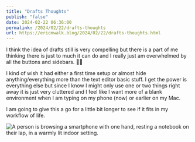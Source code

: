 ```yaml
---
title: "Drafts Thoughts"
publish: "false"
date: 2024-02-22 06:36:00
permalink: /2024/02/22/drafts-thoughts
url: https://ericmwalk.blog/2024/02/22/drafts-thoughts.html
---
```


I think the idea of drafts still is very compelling but there is a part of me thinking there is just to much it can do and I really just am overwhelmed by all the buttons and sidebars. 🤷‍♂️

I kind of wish it had either a first time setup or almost hide anything/everything more than the text editor basic stuff. I get the power is everything else but since I know I might only use one or two things right away it is just very cluttered and I feel like I want more of a blank environment when I am typing on my phone (now) or earlier on my Mac.

I am going to give this a go for a little bit longer to see if it fits in my workflow of life.

![A person is browsing a smartphone with one hand, resting a notebook on their lap, in a warmly lit indoor setting.](https://ericmwalk.blog/uploads/2024/393481b8-2957-4d40-9a1c-312727b293b4.png)
